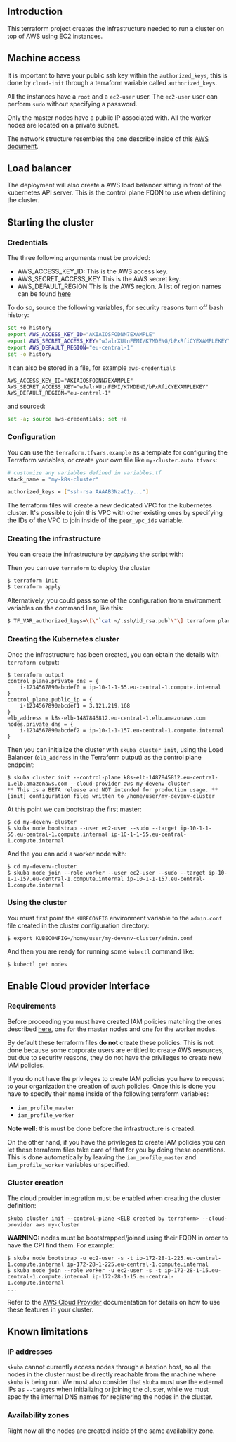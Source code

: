 ## Introduction

This terraform project creates the infrastructure needed to run a
cluster on top of AWS using EC2 instances.

## Machine access

It is important to have your public ssh key within the `authorized_keys`,
this is done by `cloud-init` through a terraform variable called `authorized_keys`.

All the instances have a `root` and a `ec2-user` user. The `ec2-user` user can
perform `sudo` without specifying a password.

Only the master nodes have a public IP associated with. All the worker nodes
are located on a private subnet.

The network structure resembles the one describe inside of this
[AWS document](https://docs.aws.amazon.com/vpc/latest/userguide/VPC_Scenario2.html).

## Load balancer

The deployment will also create a AWS load balancer sitting in front of the
kubernetes API server. This is the control plane FQDN to use when defining
the cluster.

## Starting the cluster

### Credentials

The three following arguments must be provided:

* AWS_ACCESS_KEY_ID: This is the AWS access key.
* AWS_SECRET_ACCESS_KEY This is the AWS secret key.
* AWS_DEFAULT_REGION This is the AWS region. A list of region names
can be found [here](https://docs.aws.amazon.com/AWSEC2/latest/UserGuide/using-regions-availability-zones.html#concepts-available-regions)

To do so, source the following variables,
for security reasons turn off bash history:

```sh
set +o history
export AWS_ACCESS_KEY_ID="AKIAIOSFODNN7EXAMPLE"
export AWS_SECRET_ACCESS_KEY="wJalrXUtnFEMI/K7MDENG/bPxRfiCYEXAMPLEKEY"
export AWS_DEFAULT_REGION="eu-central-1"
set -o history
```

It can also be stored in a file, for example `aws-credentials`

```
AWS_ACCESS_KEY_ID="AKIAIOSFODNN7EXAMPLE"
AWS_SECRET_ACCESS_KEY="wJalrXUtnFEMI/K7MDENG/bPxRfiCYEXAMPLEKEY"
AWS_DEFAULT_REGION="eu-central-1"
```

and sourced:

```sh
set -a; source aws-credentials; set +a
```

### Configuration

You can use the `terraform.tfvars.example` as a template for configuring
the Terraform variables, or create your own file like `my-cluster.auto.tfvars`:

```sh
# customize any variables defined in variables.tf
stack_name = "my-k8s-cluster"

authorized_keys = ["ssh-rsa AAAAB3NzaC1y..."]
```

The terraform files will create a new dedicated VPC for the kubernetes cluster.
It's possible to join this VPC with other existing ones by specifying the IDs
of the VPC to join inside of the `peer_vpc_ids` variable.

### Creating the infrastructure

You can create the infrastructure by _applying_ the script with:

Then you can use `terraform` to deploy the cluster

```sh
$ terraform init
$ terraform apply
```

Alternatively, you could pass some of the configuration from environment
variables on the command line, like this:

```sh
$ TF_VAR_authorized_keys=\[\"`cat ~/.ssh/id_rsa.pub`\"\] terraform plan
```

### Creating the Kubernetes cluster

Once the infrastructure has been created, you can obtain the details with
`terraform output`:

```console
$ terraform output
control_plane.private_dns = {
    i-1234567890abcdef0 = ip-10-1-1-55.eu-central-1.compute.internal
}
control_plane.public_ip = {
    i-1234567890abcdef1 = 3.121.219.168
}
elb_address = k8s-elb-1487845812.eu-central-1.elb.amazonaws.com
nodes.private_dns = {
    i-1234567890abcdef2 = ip-10-1-1-157.eu-central-1.compute.internal
}
```

Then you can initialize the cluster with `skuba cluster init`, using the Load Balancer (`elb_address` in the Terraform output) as the control plane endpoint:

```console
$ skuba cluster init --control-plane k8s-elb-1487845812.eu-central-1.elb.amazonaws.com --cloud-provider aws my-devenv-cluster
** This is a BETA release and NOT intended for production usage. **
[init] configuration files written to /home/user/my-devenv-cluster
```

At this point we can bootstrap the first master:

```console
$ cd my-devenv-cluster
$ skuba node bootstrap --user ec2-user --sudo --target ip-10-1-1-55.eu-central-1.compute.internal ip-10-1-1-55.eu-central-1.compute.internal
```

And the  you can add a worker node with:

```console
$ cd my-devenv-cluster
$ skuba node join --role worker --user ec2-user --sudo --target ip-10-1-1-157.eu-central-1.compute.internal ip-10-1-1-157.eu-central-1.compute.internal
```

### Using the cluster

You must first point the `KUBECONFIG` environment variable to the `admin.conf`
file created in the cluster configuration directory:

```console
$ export KUBECONFIG=/home/user/my-devenv-cluster/admin.conf
```

And then you are ready for running some `kubectl` command like:

```console
$ kubectl get nodes
```

## Enable Cloud provider Interface

### Requirements

Before proceeding you must have created IAM policies matching the ones described
[here](https://github.com/kubernetes/cloud-provider-aws#iam-policy), one
for the master nodes and one for the worker nodes.

By default these terraform files **do not** create these policies. This is not
done because some corporate users are entitled to create AWS resources, but
due to security reasons, they do not have the privileges to create new IAM
policies.

If you do not have the privileges to create IAM policies you have to request
to your organization the creation of such policies.
Once this is done you have to specify their name inside of the following
terraform variables:

  * `iam_profile_master`
  * `iam_profile_worker`

**Note well:** this must be done before the infrastructure is created.


On the other hand, if you have the privileges to create IAM policies you can
let these terraform files take care of that for you by doing these operations.
This is done automatically by leaving the `iam_profile_master` and
`iam_profile_worker` variables unspecified.

### Cluster creation

The cloud provider integration must be enabled when creating the cluster
definition:

```
skuba cluster init --control-plane <ELB created by terraform> --cloud-provider aws my-cluster
```

**WARNING:** nodes must be bootstrapped/joined using their FQDN in order to
have the CPI find them. For example:

```
$ skuba node bootstrap -u ec2-user -s -t ip-172-28-1-225.eu-central-1.compute.internal ip-172-28-1-225.eu-central-1.compute.internal
$ skuba node join --role worker -u ec2-user -s -t ip-172-28-1-15.eu-central-1.compute.internal ip-172-28-1-15.eu-central-1.compute.internal
...
```

Refer to the [AWS Cloud Provider](https://kubernetes.io/docs/concepts/cluster-administration/cloud-providers/#aws)
documentation for details on how to use these features in your cluster.

## Known limitations

### IP addresses

`skuba` cannot currently access nodes through a bastion host, so all
the nodes in the cluster must be directly reachable from the machine where
`skuba` is being run. We must also consider that `skuba` must use
the external IPs as `--target`s when initializing or joining the cluster,
while we must specify the internal DNS names for registering the nodes
in the cluster.

### Availability zones

Right now all the nodes are created inside of the same availability zone.
